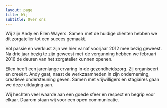```yaml
---
layout: page
title: Wij
subtitle: Over ons
---
```


Wij zijn Andy en Ellen Wayers. Samen met de huidige cliënten hebben we dit zorgatelier tot een succes gemaakt.

Vol passie en werklust zijn we hier vanaf voorjaar 2012 mee bezig geweest. Na drie jaar bezig te zijn geweest met de vergunning hebben we februari 2016 de deuren van het zorgatelier kunnen openen. 

Ellen heeft een jarenlange ervaring in de gezondheidszorg. Zij organiseert en creeërt. Andy gaat, naast de werkzaamheden in zijn onderneming, creatieve ondersteuning geven. Samen met vrijwilligers en stagiaires gaan we deze uitdaging aan.

Wij hechten veel waarde aan een goede sfeer en respect en begrip voor elkaar.
Daarom staan wij voor een open communicatie.
